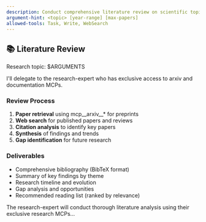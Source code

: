 ```yaml
---
description: Conduct comprehensive literature review on scientific topic
argument-hint: <topic> [year-range] [max-papers]
allowed-tools: Task, Write, WebSearch
---
```


## 📚 Literature Review

Research topic: $ARGUMENTS

I'll delegate to the research-expert who has exclusive access to arxiv and documentation MCPs.

### Review Process
1. **Paper retrieval** using mcp__arxiv__* for preprints
2. **Web search** for published papers and reviews
3. **Citation analysis** to identify key papers
4. **Synthesis** of findings and trends
5. **Gap identification** for future research

### Deliverables
- Comprehensive bibliography (BibTeX format)
- Summary of key findings by theme
- Research timeline and evolution
- Gap analysis and opportunities
- Recommended reading list (ranked by relevance)

The research-expert will conduct thorough literature analysis using their exclusive research MCPs...